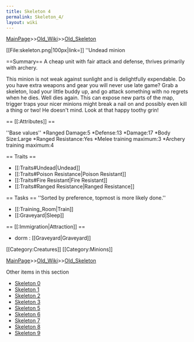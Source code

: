 ```yaml
---
title: Skeleton 4
permalink: Skeleton_4/
layout: wiki
---
```


[MainPage](/keeperrl_wiki/ "wikilink")>>[Old_Wiki](/keeperrl_wiki/Old_Wiki "wikilink")>>[Old_Skeleton](/keeperrl_wiki/Old_Skeleton "wikilink")

[[File:skeleton.png|100px|link=]] ''Undead minion

==Summary==
A cheap unit with fair attack and defense, thrives primarily with archery.

This minion is not weak against sunlight and is delightfully expendable.  Do you have extra weapons and gear you will never use late game?  Grab a skeleton, load your little buddy up, and go attack something with no regrets when he dies.  Well dies again.  This can expose new parts of the map, trigger traps your nicer minions might break a nail on and possibly even kill a thing or two!  He doesn't mind.  Look at that happy toothy grin!

== [[:Attributes]] ==

''Base values''
*Ranged Damage:5
*Defense:13
*Damage:17
*Body Size:Large
*Ranged Resistance:Yes
*Melee training maximum:3
*Archery training maximum:4

== Traits ==

* [[:Traits#Undead|Undead]]
* [[:Traits#Poison Resistance|Poison Resistant]]
* [[:Traits#Fire Resistant|Fire Resistant]]
* [[:Traits#Ranged Resistance|Ranged Resistance]]

== Tasks ==
''Sorted by preference, topmost is more likely done.''
* [[:Training_Room|Train]]
* [[:Graveyard|Sleep]]

== [[:Immigration|Attraction]] ==
* dorm : [[Graveyard|Graveyard]]

[[Category:Creatures]]
[[Category:Minions]]

[MainPage](/keeperrl_wiki/ "wikilink")>>[Old_Wiki](/keeperrl_wiki/Old_Wiki "wikilink")>>[Old_Skeleton](/keeperrl_wiki/Old_Skeleton "wikilink")

Other items in this section
-    [Skeleton 0](/keeperrl_wiki/Skeleton_0 "wikilink")
-    [Skeleton 1](/keeperrl_wiki/Skeleton_1 "wikilink")
-    [Skeleton 2](/keeperrl_wiki/Skeleton_2 "wikilink")
-    [Skeleton 3](/keeperrl_wiki/Skeleton_3 "wikilink")
-    [Skeleton 5](/keeperrl_wiki/Skeleton_5 "wikilink")
-    [Skeleton 6](/keeperrl_wiki/Skeleton_6 "wikilink")
-    [Skeleton 7](/keeperrl_wiki/Skeleton_7 "wikilink")
-    [Skeleton 8](/keeperrl_wiki/Skeleton_8 "wikilink")
-    [Skeleton 9](/keeperrl_wiki/Skeleton_9 "wikilink")
